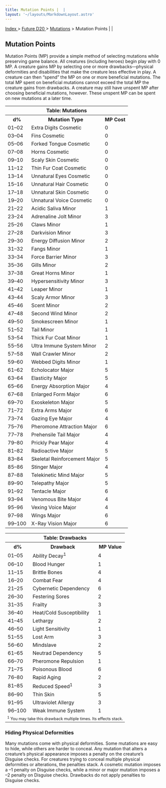 ```yaml
---
title: Mutation Points |  |
layout: '~/layouts/MarkdownLayout.astro'
---
```


[ Index ](/) > [ Future D20 ](/future.d20.srd) > [Mutations](/future.d20.srd/mutations) > Mutation Points |  | 

## Mutation Points

Mutation Points (MP) provide a simple method of selecting mutations while
preserving game balance. All creatures (including heroes) begin play with 0
MP. A creature gains MP by selecting one or more drawbacks—physical
deformities and disabilities that make the creature less effective in play. A
creature can then “spend” the MP on one or more beneficial mutations. The
total MP spent on beneficial mutations cannot exceed the total MP the creature
gains from drawbacks. A creature may still have unspent MP after choosing
beneficial mutations, however. These unspent MP can be spent on new mutations
at a later time. 
<table> <tr><th colspan="3">Table: Mutations</th></tr> <tr><th>d%</th><th>Mutation Type</th><th>MP Cost</th></tr> <tr><td>01–02</td><td>Extra Digits Cosmetic </td><td>0</td></tr> <tr class="shaded"><td>03–04</td><td>Fins Cosmetic </td><td>0</td></tr> <tr><td>05–06</td><td>Forked Tongue Cosmetic </td><td>0</td></tr> <tr class="shaded"><td>07–08</td><td>Horns Cosmetic </td><td>0</td></tr> <tr><td>09–10</td><td>Scaly Skin Cosmetic </td><td>0</td></tr> <tr class="shaded"><td>11–12</td><td>Thin Fur Coat Cosmetic </td><td>0</td></tr> <tr><td>13–14</td><td>Unnatural Eyes Cosmetic </td><td>0</td></tr> <tr class="shaded"><td>15–16</td><td>Unnatural Hair Cosmetic </td><td>0</td></tr> <tr><td>17–18</td><td>Unnatural Skin Cosmetic </td><td>0</td></tr> <tr class="shaded"><td>19–20</td><td>Unnatural Voice Cosmetic </td><td>0</td></tr> <tr><td>21–22</td><td>Acidic Saliva Minor </td><td>1</td></tr> <tr class="shaded"><td>23–24</td><td>Adrenaline Jolt Minor </td><td>3</td></tr> <tr><td>25–26</td><td>Claws Minor </td><td>1</td></tr> <tr class="shaded"><td>27–28</td><td>Darkvision Minor </td><td>3</td></tr> <tr><td>29–30</td><td>Energy Diffusion Minor </td><td>2</td></tr> <tr class="shaded"><td>31–32</td><td>Fangs Minor </td><td>1</td></tr> <tr><td>33–34</td><td>Force Barrier Minor </td><td>3</td></tr> <tr class="shaded"><td>35–36</td><td>Gills Minor </td><td>2</td></tr> <tr><td>37–38</td><td>Great Horns Minor </td><td>1</td></tr> <tr class="shaded"><td>39–40</td><td>Hypersensitivity Minor </td><td>3</td></tr> <tr><td>41–42</td><td>Leaper Minor </td><td>1</td></tr> <tr class="shaded"><td>43–44</td><td>Scaly Armor Minor </td><td>3</td></tr> <tr><td>45–46</td><td>Scent Minor </td><td>2</td></tr> <tr class="shaded"><td>47–48</td><td>Second Wind Minor </td><td>2</td></tr> <tr><td>49–50</td><td>Smokescreen Minor </td><td>1</td></tr> <tr class="shaded"><td>51–52</td><td>Tail Minor </td><td>1</td></tr> <tr><td>53–54</td><td>Thick Fur Coat Minor </td><td>1</td></tr> <tr class="shaded"><td>55–56</td><td>Ultra Immune System Minor </td><td>2</td></tr> <tr><td>57–58</td><td>Wall Crawler Minor </td><td>2</td></tr> <tr class="shaded"><td>59–60</td><td>Webbed Digits Minor </td><td>1</td></tr> <tr><td>61–62</td><td>Echolocator Major </td><td>5</td></tr> <tr class="shaded"><td>63–64</td><td>Elasticity Major </td><td>5</td></tr> <tr><td>65–66</td><td>Energy Absorption Major </td><td>4</td></tr> <tr class="shaded"><td>67–68</td><td>Enlarged Form Major </td><td>6</td></tr> <tr><td>69–70</td><td>Exoskeleton Major </td><td>5</td></tr> <tr class="shaded"><td>71–72</td><td>Extra Arms Major </td><td>6</td></tr> <tr><td>73–74</td><td>Gazing Eye Major </td><td>4</td></tr> <tr class="shaded"><td>75–76</td><td>Pheromone Attraction Major </td><td>6</td></tr> <tr><td>77–78</td><td>Prehensile Tail Major </td><td>4</td></tr> <tr class="shaded"><td>79–80</td><td>Prickly Pear Major </td><td>4</td></tr> <tr><td>81–82</td><td>Radioactive Major </td><td>5</td></tr> <tr class="shaded"><td>83–84</td><td>Skeletal Reinforcement Major </td><td>5</td></tr> <tr><td>85–86</td><td>Stinger Major </td><td>4</td></tr> <tr class="shaded"><td>87–88</td><td>Telekinetic Mind Major </td><td>5</td></tr> <tr><td>89–90</td><td>Telepathy Major </td><td>5</td></tr> <tr class="shaded"><td>91–92</td><td>Tentacle Major </td><td>6</td></tr> <tr><td>93–94</td><td>Venomous Bite Major </td><td>4</td></tr> <tr class="shaded"><td>95–96</td><td>Vexing Voice Major </td><td>4</td></tr> <tr><td>97–98</td><td>Wings Major </td><td>6</td></tr> <tr class="shaded"><td>99–100</td><td>X-Ray Vision Major </td><td>6</td></tr> </table>
 
<table> <tr><th colspan="3">Table: Drawbacks</th></tr> <tr><th>d%</th><th>Drawback</th><th>MP Value</th></tr> <tr><td>01–05</td><td>Ability Decay<sup>1</sup> </td><td>4</td></tr> <tr class="shaded"><td>06–10</td><td>Blood Hunger </td><td>1</td></tr> <tr><td>11–15</td><td>Brittle Bones </td><td>4</td></tr> <tr class="shaded"><td>16–20</td><td>Combat Fear </td><td>4</td></tr> <tr><td>21–25</td><td>Cybernetic Dependency </td><td>6</td></tr> <tr class="shaded"><td>26–30</td><td>Festering Sores </td><td>2</td></tr> <tr><td>31–35</td><td>Frailty </td><td>3</td></tr> <tr class="shaded"><td>36–40</td><td>Heat/Cold Susceptibility </td><td>1</td></tr> <tr><td>41–45</td><td>Lethargy </td><td>2</td></tr> <tr class="shaded"><td>46–50</td><td>Light Sensitivity </td><td>1</td></tr> <tr><td>51–55</td><td>Lost Arm </td><td>3</td></tr> <tr class="shaded"><td>56–60</td><td>Mindslave </td><td>2</td></tr> <tr><td>61–65</td><td>Neutrad Dependency </td><td>5</td></tr> <tr class="shaded"><td>66–70</td><td>Pheromone Repulsion </td><td>1</td></tr> <tr><td>71–75</td><td>Poisonous Blood </td><td>6</td></tr> <tr class="shaded"><td>76–80</td><td>Rapid Aging </td><td>2</td></tr> <tr><td>81–85</td><td>Reduced Speed<sup>1</sup> </td><td>3</td></tr> <tr class="shaded"><td>86–90</td><td>Thin Skin </td><td>5</td></tr> <tr><td>91–95</td><td>Ultraviolet Allergy </td><td>3</td></tr> <tr class="shaded"><td>96–100</td><td>Weak Immune System </td><td>1</td></tr> <tr><td colspan="3" style="text-align: left; font-size: .8em"><sup>1</sup> You may take this drawback multiple times. Its effects stack.</td></tr> </table>


### Hiding Physical Deformities

Many mutations come with physical deformities. Some mutations are easy to
hide, while others are harder to conceal. Any mutation that alters a
creature’s physical appearance imposes a penalty on the creature’s Disguise
checks. For creatures trying to conceal multiple physical deformities or
alterations, the penalties stack. A cosmetic mutation imposes a –1 penalty on
Disguise checks, while a minor or major mutation imposes a –2 penalty on
Disguise checks. Drawbacks do not apply penalties to Disguise checks.

